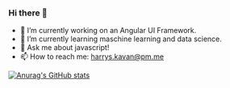 ### Hi there 👋

- 🔭 I’m currently working on an Angular UI Framework.
- 🌱 I’m currently learning maschine learning and data science.
- 💬 Ask me about javascript!
- 📫 How to reach me: harrys.kavan@pm.me

[![Anurag's GitHub stats](https://github-readme-stats.vercel.app/api?username=zwarag&hide=stars&count_private=true&show_icons=true&theme=dracula)](https://github.com/anuraghazra/github-readme-stats)
